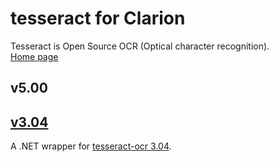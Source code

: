 # tesseract for Clarion

Tesseract is Open Source OCR (Optical character recognition).  
[Home page](https://github.com/tesseract-ocr/tesseract)  

## v5.00

## [v3.04](https://github.com/mikeduglas/tesseract/tree/master/v3.04)
A .NET wrapper for [tesseract-ocr 3.04](https://github.com/tesseract-ocr/tesseract/releases/tag/3.04.01).  
